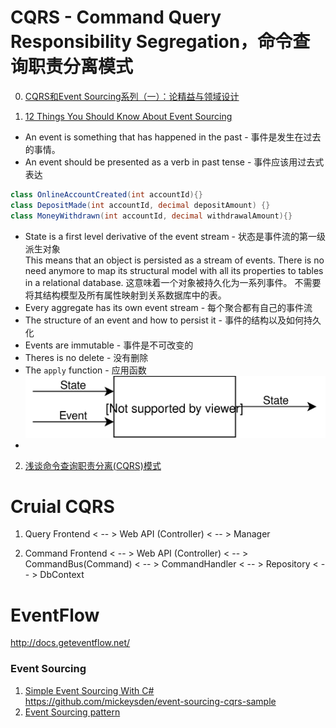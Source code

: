 # CQRS - Command Query Responsibility Segregation，命令查询职责分离模式

0. [CQRS和Event Sourcing系列（一）：论精益与领域设计](http://edisonxu.com/2017/03/17/lean-and-ddd.html)

1. [12 Things You Should Know About Event Sourcing](http://blog.leifbattermann.de/2017/04/21/12-things-you-should-know-about-event-sourcing/)
* An event is something that has happened in the past - 事件是发生在过去的事情。
* An event should be presented as a verb in past tense - 事件应该用过去式表达 
``` CS
class OnlineAccountCreated(int accountId){}
class DepositMade(int accountId, decimal depositAmount) {}
class MoneyWithdrawn(int accountId, decimal withdrawalAmount){}
``` 
* State is a first level derivative of the event stream - 状态是事件流的第一级派生对象  
This means that an object is persisted as a stream of events. There is no need anymore to map its structural model with all its properties to tables in a relational database.
这意味着一个对象被持久化为一系列事件。 不需要将其结构模型及所有属性映射到关系数据库中的表。  
* Every aggregate has its own event stream - 每个聚合都有自己的事件流
* The structure of an event and how to persist it - 事件的结构以及如何持久化
* Events are immutable - 事件是不可改变的
* Theres is no delete - 没有删除
* The `apply` function - 应用函数  
![Apply](./images/es-apply.svg)  
* 

2. [浅谈命令查询职责分离(CQRS)模式](https://www.cnblogs.com/yangecnu/p/Introduction-CQRS.html)

# Cruial CQRS
1. Query
Frontend < -- > Web API (Controller) < -- > Manager

2. Command
Frontend < -- > Web API (Controller) < -- > CommandBus(Command) < -- > CommandHandler < -- > Repository < -- > DbContext


# EventFlow 
http://docs.geteventflow.net/

### Event Sourcing
1. [Simple Event Sourcing With C#](https://medium.com/swlh/simple-event-souring-with-c-ec1eff55ee9d)  
https://github.com/mickeysden/event-sourcing-cqrs-sample  
2. [Event Sourcing pattern](https://docs.microsoft.com/en-us/azure/architecture/patterns/event-sourcing)  


